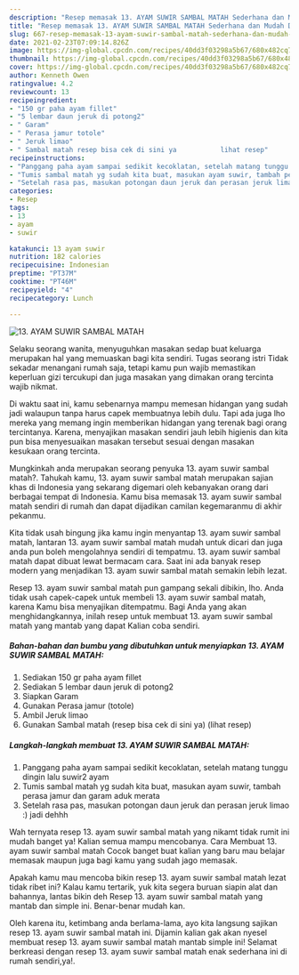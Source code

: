 ```yaml
---
description: "Resep memasak 13. AYAM SUWIR SAMBAL MATAH Sederhana dan Mudah Dibuat"
title: "Resep memasak 13. AYAM SUWIR SAMBAL MATAH Sederhana dan Mudah Dibuat"
slug: 667-resep-memasak-13-ayam-suwir-sambal-matah-sederhana-dan-mudah-dibuat
date: 2021-02-23T07:09:14.826Z
image: https://img-global.cpcdn.com/recipes/40dd3f03298a5b67/680x482cq70/13-ayam-suwir-sambal-matah-foto-resep-utama.jpg
thumbnail: https://img-global.cpcdn.com/recipes/40dd3f03298a5b67/680x482cq70/13-ayam-suwir-sambal-matah-foto-resep-utama.jpg
cover: https://img-global.cpcdn.com/recipes/40dd3f03298a5b67/680x482cq70/13-ayam-suwir-sambal-matah-foto-resep-utama.jpg
author: Kenneth Owen
ratingvalue: 4.2
reviewcount: 13
recipeingredient:
- "150 gr paha ayam fillet"
- "5 lembar daun jeruk di potong2"
- " Garam"
- " Perasa jamur totole"
- " Jeruk limao"
- " Sambal matah resep bisa cek di sini ya           lihat resep"
recipeinstructions:
- "Panggang paha ayam sampai sedikit kecoklatan, setelah matang tunggu dingin lalu suwir2 ayam"
- "Tumis sambal matah yg sudah kita buat, masukan ayam suwir, tambah perasa jamur dan garam aduk merata"
- "Setelah rasa pas, masukan potongan daun jeruk dan perasan jeruk limao :) jadi dehhh"
categories:
- Resep
tags:
- 13
- ayam
- suwir

katakunci: 13 ayam suwir 
nutrition: 182 calories
recipecuisine: Indonesian
preptime: "PT37M"
cooktime: "PT46M"
recipeyield: "4"
recipecategory: Lunch

---
```



![13. AYAM SUWIR SAMBAL MATAH](https://img-global.cpcdn.com/recipes/40dd3f03298a5b67/680x482cq70/13-ayam-suwir-sambal-matah-foto-resep-utama.jpg)

Selaku seorang wanita, menyuguhkan masakan sedap buat keluarga merupakan hal yang memuaskan bagi kita sendiri. Tugas seorang istri Tidak sekadar menangani rumah saja, tetapi kamu pun wajib memastikan keperluan gizi tercukupi dan juga masakan yang dimakan orang tercinta wajib nikmat.

Di waktu  saat ini, kamu sebenarnya mampu memesan hidangan yang sudah jadi walaupun tanpa harus capek membuatnya lebih dulu. Tapi ada juga lho mereka yang memang ingin memberikan hidangan yang terenak bagi orang tercintanya. Karena, menyajikan masakan sendiri jauh lebih higienis dan kita pun bisa menyesuaikan masakan tersebut sesuai dengan masakan kesukaan orang tercinta. 



Mungkinkah anda merupakan seorang penyuka 13. ayam suwir sambal matah?. Tahukah kamu, 13. ayam suwir sambal matah merupakan sajian khas di Indonesia yang sekarang digemari oleh kebanyakan orang dari berbagai tempat di Indonesia. Kamu bisa memasak 13. ayam suwir sambal matah sendiri di rumah dan dapat dijadikan camilan kegemaranmu di akhir pekanmu.

Kita tidak usah bingung jika kamu ingin menyantap 13. ayam suwir sambal matah, lantaran 13. ayam suwir sambal matah mudah untuk dicari dan juga anda pun boleh mengolahnya sendiri di tempatmu. 13. ayam suwir sambal matah dapat dibuat lewat bermacam cara. Saat ini ada banyak resep modern yang menjadikan 13. ayam suwir sambal matah semakin lebih lezat.

Resep 13. ayam suwir sambal matah pun gampang sekali dibikin, lho. Anda tidak usah capek-capek untuk membeli 13. ayam suwir sambal matah, karena Kamu bisa menyajikan ditempatmu. Bagi Anda yang akan menghidangkannya, inilah resep untuk membuat 13. ayam suwir sambal matah yang mantab yang dapat Kalian coba sendiri.

<!--inarticleads1-->

##### Bahan-bahan dan bumbu yang dibutuhkan untuk menyiapkan 13. AYAM SUWIR SAMBAL MATAH:

1. Sediakan 150 gr paha ayam fillet
1. Sediakan 5 lembar daun jeruk di potong2
1. Siapkan  Garam
1. Gunakan  Perasa jamur (totole)
1. Ambil  Jeruk limao
1. Gunakan  Sambal matah (resep bisa cek di sini ya)           (lihat resep)




<!--inarticleads2-->

##### Langkah-langkah membuat 13. AYAM SUWIR SAMBAL MATAH:

1. Panggang paha ayam sampai sedikit kecoklatan, setelah matang tunggu dingin lalu suwir2 ayam
1. Tumis sambal matah yg sudah kita buat, masukan ayam suwir, tambah perasa jamur dan garam aduk merata
1. Setelah rasa pas, masukan potongan daun jeruk dan perasan jeruk limao :) jadi dehhh




Wah ternyata resep 13. ayam suwir sambal matah yang nikamt tidak rumit ini mudah banget ya! Kalian semua mampu mencobanya. Cara Membuat 13. ayam suwir sambal matah Cocok banget buat kalian yang baru mau belajar memasak maupun juga bagi kamu yang sudah jago memasak.

Apakah kamu mau mencoba bikin resep 13. ayam suwir sambal matah lezat tidak ribet ini? Kalau kamu tertarik, yuk kita segera buruan siapin alat dan bahannya, lantas bikin deh Resep 13. ayam suwir sambal matah yang mantab dan simple ini. Benar-benar mudah kan. 

Oleh karena itu, ketimbang anda berlama-lama, ayo kita langsung sajikan resep 13. ayam suwir sambal matah ini. Dijamin kalian gak akan nyesel membuat resep 13. ayam suwir sambal matah mantab simple ini! Selamat berkreasi dengan resep 13. ayam suwir sambal matah enak sederhana ini di rumah sendiri,ya!.

